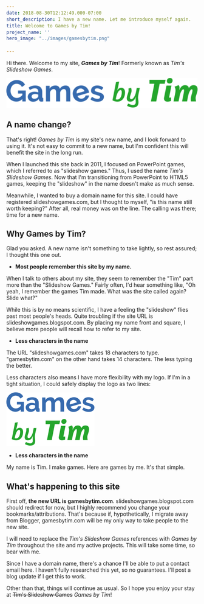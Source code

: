 ```yaml
---
date: 2018-08-30T12:12:49.000-07:00
short_description: I have a new name. Let me introduce myself again.
title: Welcome to Games by Tim!
project_name: ''
hero_image: "../images/gamesbytim.png"

---
```

Hi there. Welcome to my site, **_Games by Tim_**! Formerly known as _Tim's Slideshow Games_.

<div class="gifsvg"></div>

![](../images/gamesbytim.svg)

## A name change?

That's right! _Games by Tim_ is my site's new name, and I look forward to using it. It's not easy to commit to a new name, but I'm confident this will benefit the site in the long run.

When I launched this site back in 2011, I focused on PowerPoint games, which I referred to as "slideshow games." Thus, I used the name _Tim's Slideshow Games_. Now that I'm transitioning from PowerPoint to HTML5 games, keeping the "slideshow" in the name doesn't make as much sense.

Meanwhile, I wanted to buy a domain name for this site. I could have registered slideshowgames.com, but I thought to myself, "is this name still worth keeping?" After all, real money was on the line. The calling was there; time for a new name.

## Why Games by Tim?

Glad you asked. A new name isn't something to take lightly, so rest assured; I thought this one out.

* **Most people remember this site by my name.**

When I talk to others about my site, they seem to remember the "Tim" part more than the "Slideshow Games." Fairly often, I'd hear something like, "Oh yeah, I remember the games Tim made. What was the site called again? Slide what?"

While this is by no means scientific, I have a feeling the "slideshow" flies past most people's heads. Quite troubling if the site URL is slideshowgames.blogspot.com. By placing my name front and square, I believe more people will recall how to refer to my site.

* **Less characters in the name**

The URL "slideshowgames.com" takes 18 characters to type. "gamesbytim.com" on the other hand takes 14 characters. The less typing the better.

Less characters also means I have more flexibility with my logo. If I'm in a tight situation, I could safely display the logo as two lines:

![](../images/gamesbytim2rows.png)

* **Less characters in the name**

My name is Tim. I make games. Here are games by me. It's that simple.

## What's happening to this site

First off, **the new URL is gamesbytim.com**. slideshowgames.blogspot.com should redirect for now, but I highly recommend you change your bookmarks/attributions. That's because if, hypothetically, I migrate away from Blogger, gamesbytim.com will be my only way to take people to the new site.

I will need to replace the _Tim's Slideshow Games_ references with _Games by Tim_ throughout the site and my active projects. This will take some time, so bear with me.

Since I have a domain name, there's a chance I'll be able to put a contact email here. I haven't fully researched this yet, so no guarantees. I'll post a blog update if I get this to work.

Other than that, things will continue as usual. So I hope you enjoy your stay at ~~Tim's Slideshow Games~~ _Games by Tim_!